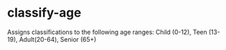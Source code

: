 # classify-age
Assigns classifications to the following age ranges: Child (0-12), Teen (13-19), Adult(20-64), Senior (65+)
